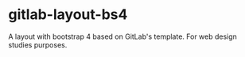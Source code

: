 # gitlab-layout-bs4
A layout with bootstrap 4 based on GitLab's template. For web design studies purposes.
